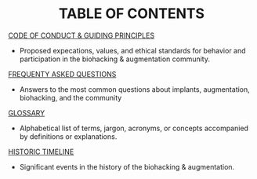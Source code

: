 <div align="center"> 

# TABLE OF CONTENTS 

</div>

[CODE OF CONDUCT & GUIDING PRINCIPLES](https://github.com/BiohackersDigital/KnowledgeBase/blob/main/CODE%20OF%20CONDUCT.md)

  - Proposed expecations, values, and ethical standards for behavior and participation in the biohacking & augmentation community.

[FREQUENTY ASKED QUESTIONS](https://github.com/BiohackersDigital/KnowledgeBase/blob/main/FREQUENTLY%20ASKED%20QUESTIONS.md)

  - Answers to the most common questions about implants, augmentation, biohacking, and the community

[GLOSSARY](https://github.com/BiohackersDigital/KnowledgeBase/blob/main/GLOSSARY.MD)

  - Alphabetical list of terms, jargon, acronyms, or concepts accompanied by definitions or explanations.

[HISTORIC TIMELINE](https://github.com/BiohackersDigital/KnowledgeBase/blob/main/HISTORIC%20TIMELINE.md)

  - Significant events in the history of the biohacking & augmentation. 

